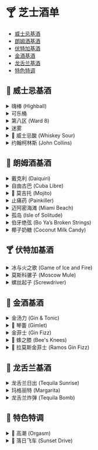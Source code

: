 # 🍸 芝士酒单

- [威士忌基酒](#-威士忌基酒)
- [朗姆酒基酒](#-朗姆酒基酒)
- [伏特加基酒](#-伏特加基酒)
- [金酒基酒](#-金酒基酒)
- [龙舌兰基酒](#-龙舌兰基酒)
- [特色特调](#-特色特调)

## 🥃 威士忌基酒

<details>
  <summary>嗨棒 (Highball)</summary>
    - 45ml 威士忌  
    - 2-3 片柠檬  
    - 苏打水补满  
    - Stir

</details>

<details>
  <summary>可乐桶</summary>
    - 45ml 威士忌  
    - 120ml 可乐  
    - 半个柠檬汁  
    - Stir 
</details>

<details>
  <summary>第八区 (Ward 8)</summary>
    - 45ml 威士忌  
    - 15ml 橙汁  
    - 15ml 柠檬汁  
    - 5ml 红石榴糖浆  
    - Shake
</details>

<details>
  <summary>迷雾</summary>
    - 60ml 威士忌  
    - 60ml 养乐多  
    - Shake  
</details>

<details>
  <summary>🌟 威士忌酸 (Whiskey Sour)</summary>
    - 60ml 威士忌  
    - 30ml 柠檬汁  
    - 15ml 糖浆  
    - 1 个蛋清 
    - 干摇 (1 min)  
    - 加冰再摇 (Shake)  
</details>

<details>
  <summary>约翰柯林斯 (John Collins)</summary>
  - **配方**：
    - 50ml 威士忌  
    - 20ml 柠檬汁  
    - 15ml 糖浆  
    - 60ml 苏打水补满  
  - **调制方法**：先摇匀 (Shake)，再搅拌 (Stir)  
</details>

## 🍹 朗姆酒基酒

<details>
  <summary>戴克利 (Daiquiri)</summary>
    - 50ml 朗姆  
    - 20ml 青柠汁  
    - 15ml 糖浆  
    - Shake 
</details>

<details>
  <summary>自由古巴 (Cuba Libre)</summary>
    - 40ml 朗姆  
    - 10ml 青柠汁  
    - 可乐补满  
    - Stir，柠檬片装饰  
</details>

<details>
  <summary>🌟 莫吉托 (Mojito)</summary>
    - 碎冰  
    - 40ml 朗姆  
    - 10ml 糖浆  
    - 8 片薄荷叶  
    - 20ml 青柠汁  
    - 苏打水补满  
    - 搅拌 (Stir)  
</details>

<details>
  <summary>止痛药 (Painkiller)</summary>
    - 45ml 朗姆
    - 100ml 凤梨汁
    - 30ml 橙汁
    - 40ml 椰奶
    - Shake
</details>

<details>
  <summary>迈阿密海滩 (Miami Beach)</summary>
    - 45ml 朗姆  
    - 15ml 柠檬汁  
    - 100ml 养乐多 
    - Shake
    - 气泡水/葡萄元气森林补满
</details>

<details>
  <summary>孤岛 (Isle of Solitude)</summary>
    - 15ml 朗姆  
    - 15ml 百利甜  
    - 60ml 椰奶  
    - 45ml 茉莉花茶  
    - Shake
</details>

<details>
  <summary>伯牙绝弦 (Bo Ya’s Broken Strings)</summary>
    - 20ml 朗姆  
    - 15ml 百利甜  
    - 60ml 茉莉花茶  
    - 旺仔牛奶补满  
    - Shake
</details>

<details>
  <summary>椰子奶糖 (Coconut Milk Candy)</summary>
    - 30ml 朗姆  
    - 15ml 马利宝  
    - 5ml 蓝橙  
    - Shake
    - 70% 椰子水 打底
    - 奶盖，开心果碎装饰  
</details>

## 🍸 伏特加基酒

<details>
  <summary>冰与火之歌 (Game of Ice and Fire)</summary>
    - 30ml 伏特加  
    - 20ml 蓝橙  
    - 10ml 红石榴糖浆  
    - Shake
    - 气泡水补满  
    - Build
</details>

<details>
  <summary>莫斯科骡子 (Moscow Mule)</summary>
    - 45ml 伏特加  
    - 15ml 青柠汁  
    - 姜汁啤酒补满  
    - Stir
</details>

<details>
  <summary>螺丝起子 (Screwdriver)</summary>
    - 50ml 伏特加  
    - 100ml 橙汁  
    - Stir，可加薄荷装饰  
</details>

## 🍶 金酒基酒

<details>
  <summary>金汤力 (Gin & Tonic)</summary>
    - 50ml 金酒  
    - 汤力水补满  
    - 柠檬片装饰  
    - Stir
</details>

<details>
  <summary>🌟 琴蕾 (Gimlet)</summary>
    - 50ml 金酒  
    - 20ml 青柠汁  
    - 15ml 糖浆  
    - Shake
</details>

<details>
  <summary>金菲士 (Gin Fizz)</summary>
    - 45ml 金酒  
    - 20ml 柠檬汁  
    - 15ml 糖浆  
    - 苏打水补满  
    - Stir
</details>

<details>
  <summary>🌟 蜂之膝 (Bee's Knees)</summary>
    - 50ml 金酒  
    - 20ml 柠檬汁  
    - 15ml 蜂蜜  
    - Shake
</details>

<details>
  <summary>💪 拉莫斯金菲士 (Ramos Gin Fizz)</summary>
    - 60ml 金酒  
    - 15ml 柠檬汁  
    - 15ml 青柠汁  
    - 30ml 奶油  
    - 30-45ml 糖浆  
    - 1 个蛋清 
    - 干摇 (1 min)，加冰摇匀  
    - 苏打水补满，直到泡沫浮起  
</details>

## 🌵 龙舌兰基酒

<details>
  <summary>龙舌兰日出 (Tequila Sunrise)</summary>：
    - 60ml 龙舌兰  
    - 橙汁补满  
    - Stir
    - 15ml 红石榴糖浆 (吧勺引流)   
</details>

<details>
  <summary>玛格丽特 (Margarita)</summary>
    - 50ml 龙舌兰  
    - 20ml 君度  
    - 15ml 青柠汁  
    - Shake, 青柠擦杯口沾盐  
</details>

<details>
  <summary>龙舌兰炸弹 (Tequila Bomb)</summary>
    - 45ml 龙舌兰  
    - 雪碧适量  
    - 一点盐  
    - 一片柠檬  
    - Stir  
</details>

## 🌟 特色特调

<details>
  <summary>🌟 高潮 (Orgasm)</summary>
    - 30ml 君度  
    - 15ml 百利甜  
    - 100ml 橙汁  
    - Shake，橙子干+迷迭香装饰  
</details>

<details>
  <summary>🌟 落日飞车 (Sunset Drive)</summary>
    - 25ml 伏特加  
    - 25ml 朗姆  
    - 25ml 金酒  
    - 10ml 红石榴糖浆  
    - Shake
    - 50ml 橙汁  
    - 气泡水补70%  
    - Build
  ![落日飞车](image-placeholder.jpg)
</details>

